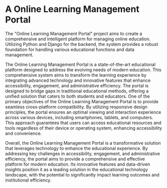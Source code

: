 # A Online Learning Management Portal
The "Online Learning Management Portal" project aims to create a comprehensive and intelligent platform for managing online education. Utilizing Python and Django for the backend, the system provides a robust foundation for handling various educational functions and data management. <br>

The Online Learning Management Portal is a state-of-the-art educational platform designed to address the evolving needs of modern education. This comprehensive system aims to transform the learning experience by integrating advanced technology and innovative features that enhance accessibility, engagement, and administrative efficiency. The portal is designed to bridge gaps in traditional educational methods, offering a unified solution that caters to both students and educators.
One of the primary objectives of the Online Learning Management Portal is to provide seamless cross-platform compatibility. By utilizing responsive design principles, the portal ensures an optimal viewing and interaction experience across various devices, including smartphones, tablets, and computers. This approach guarantees that users can access educational resources and tools regardless of their device or operating system, enhancing accessibility and convenience. <br>

Overall, the Online Learning Management Portal is a transformative solution that leverages technology to enhance the educational experience. By addressing key challenges in accessibility, engagement, and administrative efficiency, the portal aims to provide a comprehensive and effective platform for modern education. Its innovative features and data-driven insights position it as a leading solution in the educational technology landscape, with the potential to significantly impact learning outcomes and institutional efficiency.

